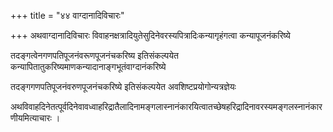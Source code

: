 +++
title = "४४ वाग्दानादिविचारः"

+++
अथवाग्दानादिविचारः विवाहनक्षत्रादियुतेसुदिनेवरस्यपित्रादिःकन्यागृहंगत्वा कन्यापूजनंकरिष्ये

तदङ्गत्वेनगणपतिपूजनंवरूणपूजनंचकरिष्य इतिसंकल्पयेत कन्यापितातुकरिष्यमाणकन्यादानाङ्गभूतंवाग्दानंकरिष्ये

तदङ्गगणपतिपूजनंवरुणपूजनंचकरिष्ये इतिसंकल्पयेत अवशिष्टप्रयोगोन्यत्रज्ञेयः

अथविवाहदिनेतत्पूर्वदिनेवावध्वाहरिद्रातैलादिनामङ्गलास्नानंकारयित्वातच्छेषहरिद्रादिनावरस्यमङ्गलस्नानंकारणीयमित्याचारः ।
